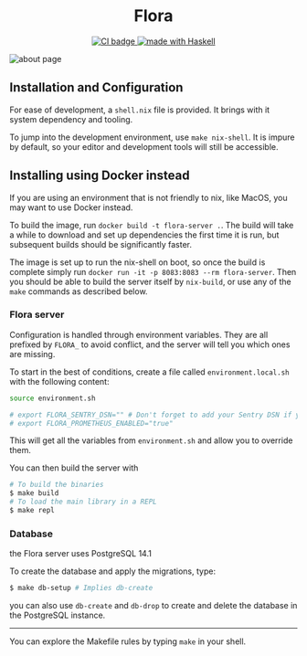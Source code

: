 <h1 align="center"> Flora </h1>

<p align="center">
<a href="https://github.com/flora-pm/flora-server/actions">
  <img src="https://img.shields.io/github/workflow/status/flora-pm/flora-server/CI/development?style=flat-square" alt="CI badge" />
</a>
<a href="https://haskell.org">
  <img src="https://img.shields.io/badge/Made%20in-Haskell-%235e5086?logo=haskell&style=flat-square" alt="made with Haskell"/>
</a>
</p>

<img src="https://github.com/flora-pm/flora-server/raw/development/images/flora-about.png" alt="about page">

## Installation and Configuration

For ease of development, a `shell.nix` file is provided. It brings with it system dependency and tooling.

To jump into the development environment, use `make nix-shell`. It is impure by default, so your editor and development
tools will still be accessible.

## Installing using Docker instead

If you are using an environment that is not friendly to nix, like MacOS, you may want to use Docker instead.

To build the image, run `docker build -t flora-server .`. The build will take a while to download and set up dependencies the first time it is run, but subsequent builds should be significantly faster.

The image is set up to run the nix-shell on boot, so once the build is complete simply run `docker run -it -p 8083:8083 --rm flora-server`. Then you should be able to build the server itself by `nix-build`, or use any of the `make` commands as described below. 

### Flora server

Configuration is handled through environment variables. They are all prefixed by `FLORA_` to avoid conflict, and the
server will tell you which ones are missing.

To start in the best of conditions, create a file called `environment.local.sh` with the following content:

```bash
source environment.sh

# export FLORA_SENTRY_DSN="" # Don't forget to add your Sentry DSN if you use it!
# export FLORA_PROMETHEUS_ENABLED="true"
```

This will get all the variables from `environment.sh` and allow you to override them.

You can then build the server with 

```bash
# To build the binaries
$ make build
# To load the main library in a REPL
$ make repl
```

### Database

the Flora server uses PostgreSQL 14.1

To create the database and apply the migrations, type:

```bash
$ make db-setup # Implies db-create
```

you can also use `db-create` and `db-drop` to create and delete the database in the PostgreSQL instance.

---

You can explore the Makefile rules by typing `make` in your shell.
